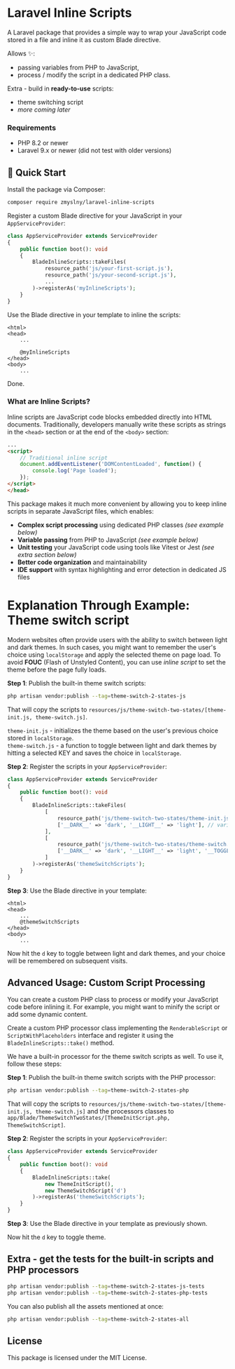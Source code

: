 # Laravel Inline Scripts

A Laravel package that provides a simple way to wrap your JavaScript code stored in a file and inline it as custom Blade directive.  

Allows ✨:
- passing variables from PHP to JavaScript,
- process / modify the script in a dedicated PHP class.

Extra - build in **ready-to-use** scripts:
 - theme switching script
 - _more coming later_

### Requirements

- PHP 8.2 or newer
- Laravel 9.x or newer (did not test with older versions)

## 🚀 Quick Start

Install the package via Composer:

```bash
composer require zmyslny/laravel-inline-scripts
```

Register a custom Blade directive for your JavaScript in your `AppServiceProvider`:

```php
class AppServiceProvider extends ServiceProvider 
{
    public function boot(): void 
    {
        BladeInlineScripts::takeFiles(
            resource_path('js/your-first-script.js'),
            resource_path('js/your-second-script.js'),
            ...
        )->registerAs('myInlineScripts');
    }
}
```

Use the Blade directive in your template to inline the scripts:

```blade
<html>
<head>
    ...
    
    @myInlineScripts
</head>
<body>
    ...
```

Done.

### What are Inline Scripts?

Inline scripts are JavaScript code blocks embedded directly into HTML documents. Traditionally, developers manually write these scripts as strings in the `<head>` section or at the end of the `<body>` section:

```html
...
<script>
    // Traditional inline script
    document.addEventListener('DOMContentLoaded', function() {
        console.log('Page loaded');
    });
</script>
</head>
```

This package makes it much more convenient by allowing you to keep inline scripts in separate JavaScript files, which enables:

- **Complex script processing** using dedicated PHP classes _(see example below)_
- **Variable passing** from PHP to JavaScript _(see example below)_
- **Unit testing** your JavaScript code using tools like Vitest or Jest _(see extra section below)_
- **Better code organization** and maintainability
- **IDE support** with syntax highlighting and error detection in dedicated JS files

# Explanation Through Example: Theme switch script

Modern websites often provide users with the ability to switch between light and dark themes. In such cases, you might want to remember the user's choice using `localStorage` and apply the selected theme on page load. To avoid **FOUC** (Flash of Unstyled Content), you can use _inline script_ to set the theme before the page fully loads.

**Step 1**: Publish the built-in theme switch scripts:

```bash
php artisan vendor:publish --tag=theme-switch-2-states-js
```
That will copy the scripts to `resources/js/theme-switch-two-states/[theme-init.js, theme-switch.js]`.

`theme-init.js` - initializes the theme based on the user's previous choice stored in `localStorage`.  
`theme-switch.js` - a function to toggle between light and dark themes by hitting a selected KEY and saves the choice in `localStorage`.

**Step 2**: Register the scripts in your `AppServiceProvider`:

```php
class AppServiceProvider extends ServiceProvider 
{
    public function boot(): void 
    {
        BladeInlineScripts::takeFiles(
            [
                resource_path('js/theme-switch-two-states/theme-init.js'),
                ['__DARK__' => 'dark', '__LIGHT__' => 'light'], // variables to replace in the script
            ],
            [
                resource_path('js/theme-switch-two-states/theme-switch.js'),
                ['__DARK__' => 'dark', '__LIGHT__' => 'light', '__TOGGLE_KEY__' => 'd'], // variables to replace in the script
            ]
        )->registerAs('themeSwitchScripts');
    }
}
```

**Step 3**: Use the Blade directive in your template:

```blade
<html>
<head>
    ... 
    @themeSwitchScripts
</head>
<body>
    ...
``` 

Now hit the `d` key to toggle between light and dark themes, and your choice will be remembered on subsequent visits.

## Advanced Usage: Custom Script Processing

You can create a custom PHP class to process or modify your JavaScript code before inlining it. For example, you might want to minify the script or add some dynamic content.

Create a custom PHP processor class implementing the `RenderableScript` or `ScriptWithPlaceholders` interface and register it using the `BladeInlineScripts::take()` method.

We have a built-in processor for the theme switch scripts as well. To use it, follow these steps:

**Step 1**: Publish the built-in theme switch scripts with the PHP processor:

```bash
php artisan vendor:publish --tag=theme-switch-2-states-php
```

That will copy the scripts to `resources/js/theme-switch-two-states/[theme-init.js, theme-switch.js]` and the processors classes to `app/Blade/ThemeSwitchTwoStates/[ThemeInitScript.php, ThemeSwitchScript]`.

**Step 2**: Register the scripts in your `AppServiceProvider`:

```php
class AppServiceProvider extends ServiceProvider 
{
    public function boot(): void 
    {
        BladeInlineScripts::take(
            new ThemeInitScript(),
            new ThemeSwitchScript('d')        
        )->registerAs('themeSwitchScripts');
    }
}
```

**Step 3**: Use the Blade directive in your template as previously shown.

Now hit the `d` key to toggle theme.

## Extra - get the tests for the built-in scripts and PHP processors

```bash
php artisan vendor:publish --tag=theme-switch-2-states-js-tests
php artisan vendor:publish --tag=theme-switch-2-states-php-tests
```

You can also publish all the assets mentioned at once:

```bash
php artisan vendor:publish --tag=theme-switch-2-states-all
```

## License

This package is licensed under the MIT License.


